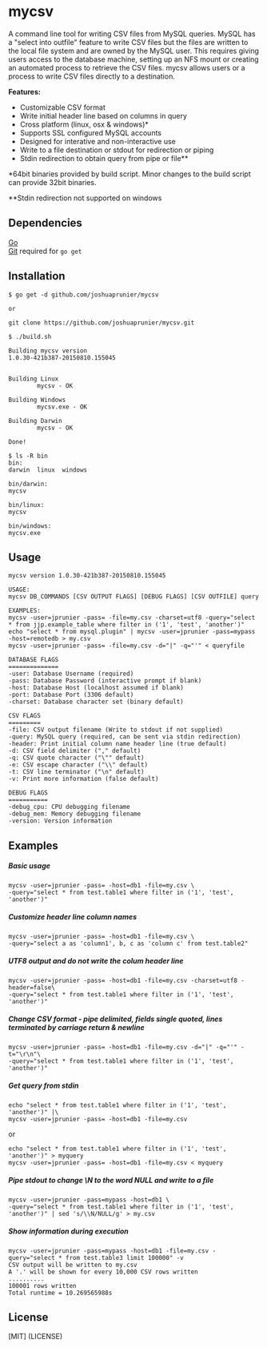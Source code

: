 # mycsv
A command line tool for writing CSV files from MySQL queries. MySQL has a "select into outfile" feature to write CSV files but the files are written to the local file system and are owned by the MySQL user. This requires giving users access to the database machine, setting up an NFS mount or creating an automated process to retrieve the CSV files. mycsv allows users or a process to write CSV files directly to a destination.

**Features:**
* Customizable CSV format
* Write initial header line based on columns in query
* Cross platform (linux, osx & windows)*
* Supports SSL configured MySQL accounts
* Designed for interative and non-interactive use
* Write to a file destination or stdout for redirection or piping
* Stdin redirection to obtain query from pipe or file**


\*64bit binaries provided by build script. Minor changes to the build script can provide 32bit binaries.

**Stdin redirection not supported on windows

Dependencies
------------
[Go](http://golang.org/doc/install)  
[Git](http://git-scm.com/downloads) required for `go get`

Installation
--
```shell
$ go get -d github.com/joshuaprunier/mycsv

or

git clone https://github.com/joshuaprunier/mycsv.git

$ ./build.sh

Building mycsv version
1.0.30-421b387-20150810.155045


Building Linux
        mycsv - OK

Building Windows
        mycsv.exe - OK

Building Darwin
        mycsv - OK

Done!

$ ls -R bin
bin:
darwin  linux  windows

bin/darwin:
mycsv

bin/linux:
mycsv

bin/windows:
mycsv.exe
```

Usage
--
```shell
mycsv version 1.0.30-421b387-20150810.155045

USAGE:
mycsv DB_COMMANDS [CSV OUTPUT FLAGS] [DEBUG FLAGS] [CSV OUTFILE] query

EXAMPLES:
mycsv -user=jprunier -pass= -file=my.csv -charset=utf8 -query="select * from jjp.example_table where filter in ('1', 'test', 'another')"
echo "select * from mysql.plugin" | mycsv -user=jprunier -pass=mypass -host=remotedb > my.csv
mycsv -user=jprunier -pass= -file=my.csv -d="|" -q="'" < queryfile

DATABASE FLAGS
==============
-user: Database Username (required)
-pass: Database Password (interactive prompt if blank)
-host: Database Host (localhost assumed if blank)
-port: Database Port (3306 default)
-charset: Database character set (binary default)

CSV FLAGS
=========
-file: CSV output filename (Write to stdout if not supplied)
-query: MySQL query (required, can be sent via stdin redirection)
-header: Print initial column name header line (true default)
-d: CSV field delimiter ("," default)
-q: CSV quote character ("\"" default)
-e: CSV escape character ("\\" default)
-t: CSV line terminator ("\n" default)
-v: Print more information (false default)

DEBUG FLAGS
===========
-debug_cpu: CPU debugging filename
-debug_mem: Memory debugging filename
-version: Version information
```

Examples
--
##### Basic usage
```shell
mycsv -user=jprunier -pass= -host=db1 -file=my.csv \
-query="select * from test.table1 where filter in ('1', 'test', 'another')"
```
##### Customize header line column names
```shell
mycsv -user=jprunier -pass= -host=db1 -file=my.csv \
-query="select a as 'column1', b, c as 'column c' from test.table2"
```
##### UTF8 output and do not write the colum header line
```shell
mycsv -user=jprunier -pass= -host=db1 -file=my.csv -charset=utf8 -header=false\
-query="select * from test.table1 where filter in ('1', 'test', 'another')"
```
##### Change CSV format - pipe delimited, fields single quoted, lines terminated by carriage return & newline
```shell
mycsv -user=jprunier -pass= -host=db1 -file=my.csv -d="|" -q="'" -t="\r\n"\
-query="select * from test.table1 where filter in ('1', 'test', 'another')"
```
##### Get query from stdin
```shell
echo "select * from test.table1 where filter in ('1', 'test', 'another')" |\
mycsv -user=jprunier -pass= -host=db1 -file=my.csv
```
or
```shell
echo "select * from test.table1 where filter in ('1', 'test', 'another')" > myquery
mycsv -user=jprunier -pass= -host=db1 -file=my.csv < myquery
```
##### Pipe stdout to change \N to the word NULL and write to a file
```shell
mycsv -user=jprunier -pass=mypass -host=db1 \
-query="select * from test.table1 where filter in ('1', 'test', 'another')" | sed 's/\\N/NULL/g' > my.csv
```
##### Show information during execution
```shell
mycsv -user=jprunier -pass=mypass -host=db1 -file=my.csv -query="select * from test.table3 limit 100000" -v
CSV output will be written to my.csv
A '.' will be shown for every 10,000 CSV rows written
..........
100001 rows written
Total runtime = 10.269565988s
```

License
--
[MIT] (LICENSE)
